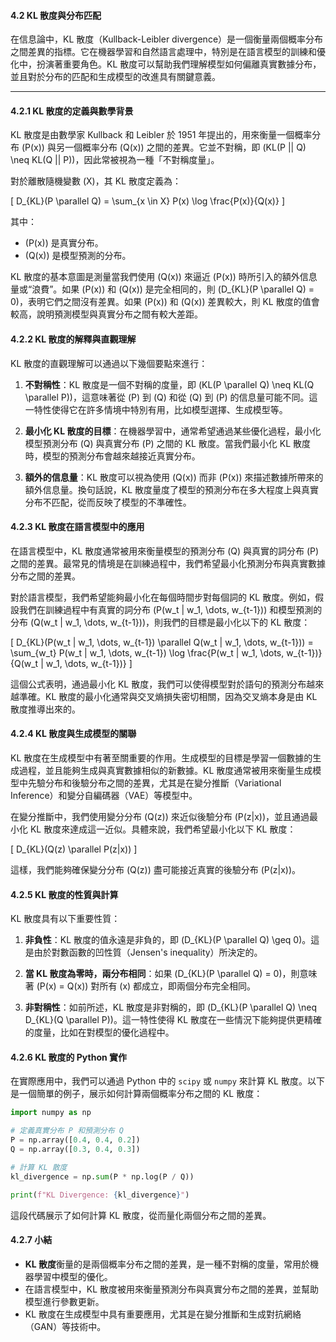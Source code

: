 #### **4.2 KL 散度與分布匹配**

在信息論中，KL 散度（Kullback-Leibler divergence）是一個衡量兩個概率分布之間差異的指標。它在機器學習和自然語言處理中，特別是在語言模型的訓練和優化中，扮演著重要角色。KL 散度可以幫助我們理解模型如何偏離真實數據分布，並且對於分布的匹配和生成模型的改進具有關鍵意義。

---

#### **4.2.1 KL 散度的定義與數學背景**

KL 散度是由數學家 Kullback 和 Leibler 於 1951 年提出的，用來衡量一個概率分布 \(P(x)\) 與另一個概率分布 \(Q(x)\) 之間的差異。它並不對稱，即 \(KL(P || Q) \neq KL(Q || P)\)，因此常被視為一種「不對稱度量」。

對於離散隨機變數 \(X\)，其 KL 散度定義為：

\[
D_{KL}(P \parallel Q) = \sum_{x \in X} P(x) \log \frac{P(x)}{Q(x)}
\]

其中：
- \(P(x)\) 是真實分布。
- \(Q(x)\) 是模型預測的分布。

KL 散度的基本意圖是測量當我們使用 \(Q(x)\) 來逼近 \(P(x)\) 時所引入的額外信息量或“浪費”。如果 \(P(x)\) 和 \(Q(x)\) 是完全相同的，則 \(D_{KL}(P \parallel Q) = 0\)，表明它們之間沒有差異。如果 \(P(x)\) 和 \(Q(x)\) 差異較大，則 KL 散度的值會較高，說明預測模型與真實分布之間有較大差距。

#### **4.2.2 KL 散度的解釋與直觀理解**

KL 散度的直觀理解可以通過以下幾個要點來進行：
1. **不對稱性**：KL 散度是一個不對稱的度量，即 \(KL(P \parallel Q) \neq KL(Q \parallel P)\)，這意味著從 \(P\) 到 \(Q\) 和從 \(Q\) 到 \(P\) 的信息量可能不同。這一特性使得它在許多情境中特別有用，比如模型選擇、生成模型等。
   
2. **最小化 KL 散度的目標**：在機器學習中，通常希望通過某些優化過程，最小化模型預測分布 \(Q\) 與真實分布 \(P\) 之間的 KL 散度。當我們最小化 KL 散度時，模型的預測分布會越來越接近真實分布。

3. **額外的信息量**：KL 散度可以視為使用 \(Q(x)\) 而非 \(P(x)\) 來描述數據所帶來的額外信息量。換句話說，KL 散度量度了模型的預測分布在多大程度上與真實分布不匹配，從而反映了模型的不準確性。

#### **4.2.3 KL 散度在語言模型中的應用**

在語言模型中，KL 散度通常被用來衡量模型的預測分布 \(Q\) 與真實的詞分布 \(P\) 之間的差異。最常見的情境是在訓練過程中，我們希望最小化預測分布與真實數據分布之間的差異。

對於語言模型，我們希望能夠最小化在每個時間步對每個詞的 KL 散度。例如，假設我們在訓練過程中有真實的詞分布 \(P(w_t | w_1, \dots, w_{t-1})\) 和模型預測的分布 \(Q(w_t | w_1, \dots, w_{t-1})\)，則我們的目標是最小化以下的 KL 散度：

\[
D_{KL}(P(w_t | w_1, \dots, w_{t-1}) \parallel Q(w_t | w_1, \dots, w_{t-1})) = \sum_{w_t} P(w_t | w_1, \dots, w_{t-1}) \log \frac{P(w_t | w_1, \dots, w_{t-1})}{Q(w_t | w_1, \dots, w_{t-1})}
\]

這個公式表明，通過最小化 KL 散度，我們可以使得模型對於語句的預測分布越來越準確。KL 散度的最小化通常與交叉熵損失密切相關，因為交叉熵本身是由 KL 散度推導出來的。

#### **4.2.4 KL 散度與生成模型的關聯**

KL 散度在生成模型中有著至關重要的作用。生成模型的目標是學習一個數據的生成過程，並且能夠生成與真實數據相似的新數據。KL 散度通常被用來衡量生成模型中先驗分布和後驗分布之間的差異，尤其是在變分推斷（Variational Inference）和變分自編碼器（VAE）等模型中。

在變分推斷中，我們使用變分分布 \(Q(z)\) 來近似後驗分布 \(P(z|x)\)，並且通過最小化 KL 散度來達成這一近似。具體來說，我們希望最小化以下 KL 散度：

\[
D_{KL}(Q(z) \parallel P(z|x))
\]

這樣，我們能夠確保變分分布 \(Q(z)\) 盡可能接近真實的後驗分布 \(P(z|x)\)。

#### **4.2.5 KL 散度的性質與計算**

KL 散度具有以下重要性質：
1. **非負性**：KL 散度的值永遠是非負的，即 \(D_{KL}(P \parallel Q) \geq 0\)。這是由於對數函數的凹性質（Jensen's inequality）所決定的。
   
2. **當 KL 散度為零時，兩分布相同**：如果 \(D_{KL}(P \parallel Q) = 0\)，則意味著 \(P(x) = Q(x)\) 對所有 \(x\) 都成立，即兩個分布完全相同。

3. **非對稱性**：如前所述，KL 散度是非對稱的，即 \(D_{KL}(P \parallel Q) \neq D_{KL}(Q \parallel P)\)。這一特性使得 KL 散度在一些情況下能夠提供更精確的度量，比如在對模型的優化過程中。

#### **4.2.6 KL 散度的 Python 實作**

在實際應用中，我們可以通過 Python 中的 `scipy` 或 `numpy` 來計算 KL 散度。以下是一個簡單的例子，展示如何計算兩個概率分布之間的 KL 散度：

```python
import numpy as np

# 定義真實分布 P 和預測分布 Q
P = np.array([0.4, 0.4, 0.2])
Q = np.array([0.3, 0.4, 0.3])

# 計算 KL 散度
kl_divergence = np.sum(P * np.log(P / Q))

print(f"KL Divergence: {kl_divergence}")
```

這段代碼展示了如何計算 KL 散度，從而量化兩個分布之間的差異。

#### **4.2.7 小結**

- **KL 散度**衡量的是兩個概率分布之間的差異，是一種不對稱的度量，常用於機器學習中模型的優化。
- 在語言模型中，KL 散度被用來衡量預測分布與真實分布之間的差異，並幫助模型進行參數更新。
- KL 散度在生成模型中具有重要應用，尤其是在變分推斷和生成對抗網絡（GAN）等技術中。
